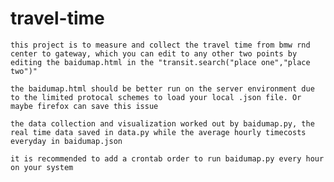 # travel-time
    this project is to measure and collect the travel time from bmw rnd center to gateway, which you can edit to any other two points by editing the baidumap.html in the "transit.search("place one","place two")" 

    the baidumap.html should be better run on the server environment due to the limited protocal schemes to load your local .json file. Or maybe firefox can save this issue

    the data collection and visualization worked out by baidumap.py, the real time data saved in data.py while the average hourly timecosts everyday in baidumap.json
     
    it is recommended to add a crontab order to run baidumap.py every hour on your system
